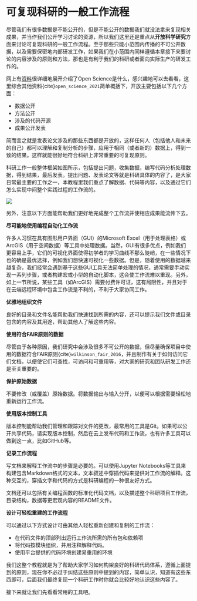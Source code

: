 # 可复现科研的一般工作流程

尽管我们有很多数据是不能公开的，但是不能公开的数据我们就没法拿来复现相关成果，并当作我们公开学习讨论的资源，所以我们这里还是重点从**开放科学研究**方面来讨论可复现科研的一般工作流程。至于那些只能小范围内传播的不可公开数据，以及需要保密地内部研发工作，如果我们在小范围内同样遵循本章接下来要讨论的内容涉及的原则和方法，那也是有利于我们的科研或者面向实际生产的研发工作的。

网上有[资料](https://openscience.org/what-exactly-is-open-science/)很详细地展开介绍了Open Science是什么，感兴趣地可以去看看，这里综合其他资料{cite}`open_science_2021`简单概括下，开放主要包括以下几个方面：

- 数据公开
- 方法公开
- 涉及的代码开源
- 成果公开发表

简而言之就是发表论文涉及的那些东西都是开放的，这样任何人（包括他人和未来的自己）都可以理解和复制分析的步骤，应用于相同（或者新的）数据上，得到一致的结果。这样就能很好地符合科研上非常重要的可复现原则。

科研工作一般整体框架如图所示，包括提出问题，收集数据，编写代码分析处理数据，得到结果，最后发表。提出问题、发表论文等就是科研具体的内容了，是大家日常最主要的工作之一，本教程里我们重点了解数据、代码等内容，以及通过它们怎么实现中间整个实践过程的工作流的。

![](../img/flow_chart.jpg)

另外，注意以下方面能帮助我们更好地完成整个工作流并使相应成果能流传下去。

**尽可能地使用编程自动化工作流**

许多人习惯在具有图形用户界面（GUI）的Microsoft Excel（用于处理表格）或ArcGIS（用于空间数据）等工具中处理数据。当然，GUI有很多优点，例如我们更容易上手，它们的可视化界面使得初学者的学习曲线不那么陡峭，在一些情况下也的确是最优选择，例如我们想快速可视化一些数据。但是，随着使用的数据越来越复杂，我们经常会遇到基于这些GUI工具无法简单处理的情况，通常需要手动实现一系列步骤，或者构建宏或小型的自动化脚本，这会使工作流难以重现。另外，如上一节所说，某些工具（如ArcGIS）需要付费许可证，这有局限性，并且对于在云端远程环境中包含工作流是不利的，不利于大家协同工作。

**优雅地组织文件**

良好的目录和文件名能帮助我们快速找到所需的内容，还可以提示我们文件或目录包含的内容及其用途，帮助其他人了解这些内容。

**使用符合FAIR原则的数据**

尽管由于各种原因，我们研究中会涉及很多不可公开的数据，但尽量确保项目中使用的数据符合FAIR原则{cite}`wilkinson_fair_2016`，并且制作有关于如何访问它们文档，以便使它们可查找，可访问和可重用等，对大家的研究和团队研发工作还是至关重要的。

**保护原始数据**

不要修改（或覆盖）原始数据。将数据输出与输入分开，以便可以根据需要轻松地重新运行工作流。

**使用版本控制工具**

版本控制能帮助我们管理和跟踪对文件的更改，最常用的工具是Git。如果可以公开共享代码，请实现版本控制，然后在云上发布代码和工作流，也有许多工具可以做到这一点，比如GitHub等。

**记录工作流程**

写文档来解释工作流中的步骤是必要的。可以使用Jupyter Notebooks等工具来构建包含Markdown格式的文本，文本叙述中穿插代码来提供对工作流的解释。这种交互的，穿插文字和代码的方式是科研编程的一种很友好方式。

文档还可以包括有关编程函数的标准化代码文档，以及描述整个科研项目工作流，目录结构，数据等更宏观内容的README文件。

**设计可轻松重建的工作流程**

可以通过以下方式设计可由其他人轻松重新创建和复制的工作流：

- 在代码文件的顶部列出运行工作流所需的所有包和依赖项
- 将代码按模块组织，并用注释解释代码。
- 使用平台提供的代码环境创建易重用的环境

我们这整个教程就是为了帮助大家学习如何构架良好的科研代码体系，遵循上面提到的原则，现在你不必过于纠结这些原则中提到的内容，简单认识，知道有这些东西即可，后面我们最终复现一个科研工作时你就会比较好地认识这些内容了。

接下来就让我们先看看常用的工具吧。
